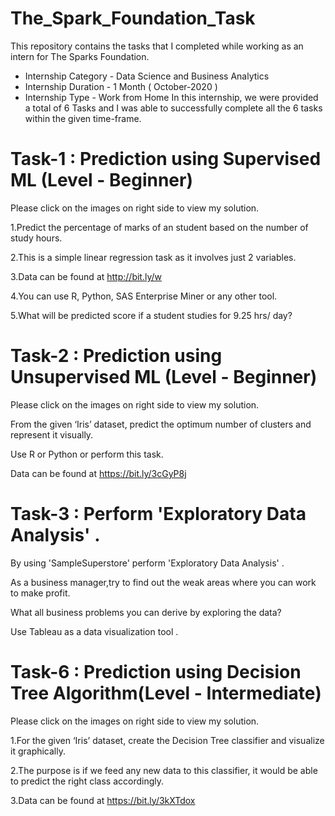 # The_Spark_Foundation_Task
This repository contains the tasks that I completed while working as an intern for The Sparks Foundation.

* Internship Category - Data Science and Business Analytics
* Internship Duration - 1 Month ( October-2020 )
* Internship Type - Work from Home
In this internship, we were provided a total of 6 Tasks and I was able to successfully complete all the 6 tasks within the given time-frame.



# Task-1 : Prediction using Supervised ML (Level - Beginner)
Please click on the images on right side to view my solution.

1.Predict the percentage of marks of an student based on the number of study hours.

2.This is a simple linear regression task as it involves just 2 variables.

3.Data can be found at http://bit.ly/w

4.You can use R, Python, SAS Enterprise Miner or any other tool.

5.What will be predicted score if a student studies for 9.25 hrs/ day?

# Task-2 : Prediction using Unsupervised ML (Level - Beginner)
Please click on the images on right side to view my solution.

From the given ‘Iris’ dataset, predict the optimum number of clusters and represent it visually.

Use R or Python or perform this task.

Data can be found at https://bit.ly/3cGyP8j

# Task-3 : Perform 'Exploratory Data Analysis' .
By using 'SampleSuperstore' perform 'Exploratory Data Analysis' .

As a business manager,try to find out the weak areas where you can work to make profit.

What all business problems you can derive by exploring the data?

Use Tableau as a data visualization tool .


# Task-6 : Prediction using Decision Tree Algorithm(Level - Intermediate)
Please click on the images on right side to view my solution.

1.For the given ‘Iris’ dataset, create the Decision Tree classifier and visualize it graphically.

2.The purpose is if we feed any new data to this classifier, it would be able to predict the right class accordingly.

3.Data can be found at https://bit.ly/3kXTdox
